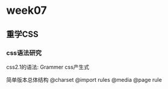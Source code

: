 # week07

## 重学CSS

### css语法研究

css2.1的语法:
Grammer css产生式

简单版本总体结构
    @charset
    @import
    rules
        @media
        @page
        rule
